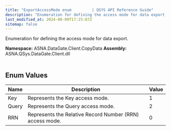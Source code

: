 ```yaml
---
title: "ExportAccessMode enum         | QSYS API Reference Guide"
description: "Enumeration for defining the access mode for data export. "
last_modified_at: 2024-08-09T17:25:07Z
sitemap: false
---
```


Enumeration for defining the access mode for data export.

**Namespace:** ASNA.DataGate.Client.CopyData
**Assembly:** ASNA.QSys.DataGate.Client.dll
<br>
<br>

## Enum Values

| Name | Description | Value
| --- | --- | --- 
| Key | Represents the Key access mode. | 1 |
| Query | Represents the Query access mode. | 2 |
| RRN | Represents the Relative Record Number (RRN) access mode. | 0 |
